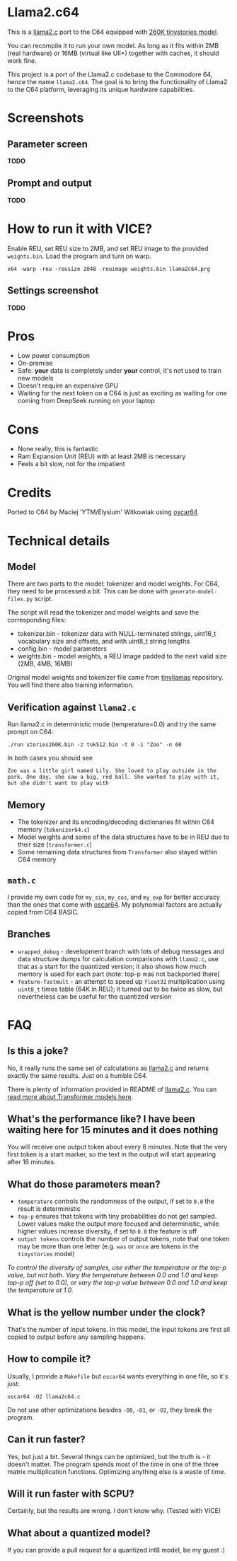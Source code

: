 # Llama2.c64

This is a [llama2.c](https://github.com/karpathy/llama2.c) port to the C64 equipped with [260K tinystories model](https://huggingface.co/karpathy/tinyllamas/tree/main/stories260K).

You can recompile it to run your own model. As long as it fits within 2MB (real hardware) or 16MB (virtual like UII+) together with caches, it should work fine.

This project is a port of the Llama2.c codebase to the Commodore 64, hence the name `llama2.c64`. The goal is to bring the functionality of Llama2 to the C64 platform, leveraging its unique hardware capabilities.

# Screenshots

## Parameter screen

**TODO**

## Prompt and output

**TODO**

# How to run it with VICE?

Enable REU, set REU size to 2MB, and set REU image to the provided `weights.bin`. Load the program and turn on warp.

```
x64 -warp -reu -reusize 2048 -reuimage weights.bin llama2c64.prg
```

## Settings screenshot

**TODO**

# Pros

- Low power consumption
- On-premise
- Safe: **your** data is completely under **your** control, it's not used to train new models
- Doesn't require an expensive GPU
- Waiting for the next token on a C64 is just as exciting as waiting for one coming from DeepSeek running on your laptop

# Cons

- None really, this is fantastic
- Ram Expansion Unit (REU) with at least 2MB is necessary
- Feels a bit slow, not for the impatient

# Credits

Ported to C64 by Maciej 'YTM/Elysium' Witkowiak using [oscar64](https://github.com/drmortalwombat/oscar64)

# Technical details

## Model

There are two parts to the model: tokenizer and model weights. For C64, they need to be processed a bit. This can be done with `generate-model-files.py` script.

The script will read the tokenizer and model weights and save the corresponding files:

- tokenizer.bin - tokenizer data with NULL-terminated strings, uint16_t vocabulary size and offsets, and with uint8_t string lengths
- config.bin - model parameters
- weights.bin - model weights, a REU image padded to the next valid size (2MB, 4MB, 16MB)

Original model weights and tokenizer file came from [tinyllamas](https://huggingface.co/karpathy/tinyllamas/tree/main/stories260K) repository. You will find there also training information.

## Verification against `llama2.c`

Run llama2.c in deterministic mode (temperature=0.0) and try the same prompt on C64:
```
./run stories260K.bin -z tok512.bin -t 0 -i "Zoo" -n 60
```

In both cases you should see
```
Zoo was a little girl named Lily. She loved to play outside in the park. One day, she saw a big, red ball. She wanted to play with it, but she didn't want to play with
```

## Memory

- The tokenizer and its encoding/decoding dictionaries fit within C64 memory (`tokenizer64.c`)
- Model weights and some of the data structures have to be in REU due to their size (`transformer.c`)
- Some remaining data structures from `Transformer` also stayed within C64 memory

## `math.c`

I provide my own code for `my_sin`, `my_cos`, and `my_exp` for better accuracy than the ones that come with [oscar64](https://github.com/drmortalwombat/oscar64).
My polynomial factors are actually copied from C64 BASIC.

## Branches

- `wrapped_debug` - development branch with lots of debug messages and data structure dumps for calculation comparisons with `llama2.c`, use that as a start for the quantized version; it also shows how much memory is used for each part (note: top-p was not backported there)
- `feature-fastmult` - an attempt to speed up `float32` multiplication using `uint8_t` times table (64K in REU); it turned out to be twice as slow, but nevertheless can be useful for the quantized version

# FAQ

## Is this a joke?

No, it really runs the same set of calculations as [llama2.c](https://github.com/karpathy/llama2.c) and returns exactly the same results. Just on a humble C64.

There is plenty of information provided in README of [llama2.c](https://github.com/karpathy/llama2.c).
You can [read more about Transformer models here](https://medium.com/@smmzhu/demystifying-the-transformer-model-cd73e1b7ac87).

## What's the performance like? I have been waiting here for 15 minutes and it does nothing

You will receive one output token about every 8 minutes. Note that the very first token is a start marker, so the text in the output will start appearing after 16 minutes.

## What do those parameters mean?

- `temperature` controls the randomness of the output, if set to `0.0` the result is deterministic
- `top-p` ensures that tokens with tiny probabilities do not get sampled. Lower values make the output more focused and deterministic, while higher values increase diversity, if set to `0.0` the feature is off
- `output tokens` controls the number of output tokens, note that one token may be more than one letter (e.g. `was` or `once` are tokens in the `tinystories` model)

*To control the diversity of samples, use either the temperature or the top-p value, but not both. Vary the temperature between 0.0 and 1.0 and keep top-p off (set to 0.0), or vary the top-p value between 0.0 and 1.0 and keep the temperature at 1.0.*

## What is the yellow number under the clock?

That's the number of input tokens. In this model, the input tokens are first all copied to output before any sampling happens.

## How to compile it?

Usually, I provide a `Makefile` but `oscar64` wants everything in one file, so it's just:
```
oscar64 -O2 llama2c64.c
```
Do not use other optimizations besides `-O0`, `-O1`, or `-O2`, they break the program.

## Can it run faster?

Yes, but just a bit. Several things can be optimized, but the truth is - it doesn't matter. The program spends most of the time in one of the three matrix multiplication functions. Optimizing anything else is a waste of time.

## Will it run faster with SCPU?

Certainly, but the results are wrong. I don't know why. (Tested with VICE)

## What about a quantized model?

If you can provide a pull request for a quantized int8 model, be my guest :)
